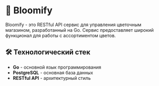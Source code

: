 # 🌸 Bloomify

Bloomify - это RESTful API сервис для управления цветочным магазином, разработанный на Go. Сервис предоставляет широкий функционал для работы с ассортиментом цветов.

## 🛠 Технологический стек
- **Go** - основной язык программирования
- **PostgreSQL** - основная база данных
- **RESTful API** - архитектурный стиль
